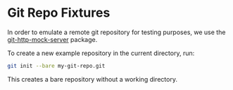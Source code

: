 # Git Repo Fixtures

In order to emulate a remote git repository for testing purposes, we use the [git-http-mock-server](https://github.com/isomorphic-git/git-http-mock-server) package.

To create a new example repository in the current directory, run:

```sh
git init --bare my-git-repo.git
```

This creates a bare repository without a working directory.
